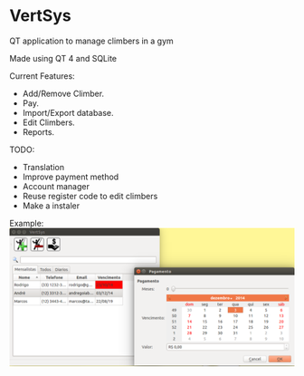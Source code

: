 VertSys
=======

QT application to manage climbers in a gym

Made using QT 4 and SQLite

Current Features:

* Add/Remove Climber.
* Pay.
* Import/Export database.
* Edit Climbers.
* Reports.

TODO:

* Translation
* Improve payment method
* Account manager
* Reuse register code to edit climbers
* Make a instaler

Example:
![example](example.png "Program example")
